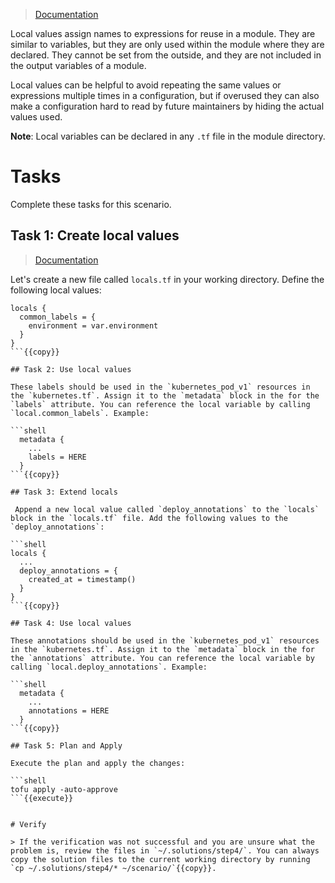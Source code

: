 > [Documentation](https://opentofu.org/docs/language/values/locals/)

Local values assign names to expressions for reuse in a module. They are similar to variables, but they are only used within the module where they are declared. They cannot be set from the outside, and they are not included in the output variables of a module. 

Local values can be helpful to avoid repeating the same values or expressions multiple times in a configuration, but if overused they can also make a configuration hard to read by future maintainers by hiding the actual values used.

**Note**: Local variables can be declared in any `.tf` file in the module directory.

# Tasks

Complete these tasks for this scenario.

## Task 1: Create local values

> [Documentation](https://opentofu.org/docs/language/values/locals/#declaring-a-local-value)

Let's create a new file called `locals.tf` in your working directory. Define the following local values:

```shell
locals {
  common_labels = {
    environment = var.environment
  }
}
```{{copy}}

## Task 2: Use local values

These labels should be used in the `kubernetes_pod_v1` resources in the `kubernetes.tf`. Assign it to the `metadata` block in the for the `labels` attribute. You can reference the local variable by calling `local.common_labels`. Example:

```shell
  metadata {
    ...
    labels = HERE
  }
```{{copy}}

## Task 3: Extend locals

 Append a new local value called `deploy_annotations` to the `locals` block in the `locals.tf` file. Add the following values to the `deploy_annotations`:

```shell
locals {
  ...
  deploy_annotations = {
    created_at = timestamp()
  }
}
```{{copy}}

## Task 4: Use local values

These annotations should be used in the `kubernetes_pod_v1` resources in the `kubernetes.tf`. Assign it to the `metadata` block in the for the `annotations` attribute. You can reference the local variable by calling `local.deploy_annotations`. Example:

```shell
  metadata {
    ...
    annotations = HERE
  }
```{{copy}}

## Task 5: Plan and Apply

Execute the plan and apply the changes:

```shell
tofu apply -auto-approve
```{{execute}}


# Verify

> If the verification was not successful and you are unsure what the problem is, review the files in `~/.solutions/step4/`. You can always copy the solution files to the current working directory by running `cp ~/.solutions/step4/* ~/scenario/`{{copy}}.
